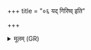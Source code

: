 +++
title = "०६ यद् गिरिष्व् इति"

+++
<details><summary>मूलम् (GR)</summary>

यद् गिरिष्व् इति पाञ्चर्चिकी ॥
</details>